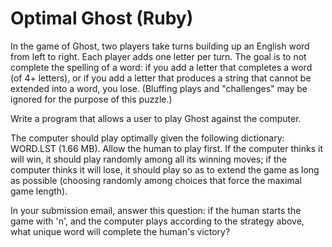# Optimal Ghost (Ruby)

In the game of Ghost, two players take turns building up an English word from left to right. Each player adds one letter per turn. The goal is to not complete the spelling of a word: if you add a letter that completes a word (of 4+ letters), or if you add a letter that produces a string that cannot be extended into a word, you lose. (Bluffing plays and "challenges" may be ignored for the purpose of this puzzle.) 

Write a program that allows a user to play Ghost against the computer. 

The computer should play optimally given the following dictionary: WORD.LST (1.66 MB). Allow the human to play first. If the computer thinks it will win, it should play randomly among all its winning moves; if the computer thinks it will lose, it should play so as to extend the game as long as possible (choosing randomly among choices that force the maximal game length). 

In your submission email, answer this question: if the human starts the game with 'n', and the computer plays according to the strategy above, what unique word will complete the human's victory?  